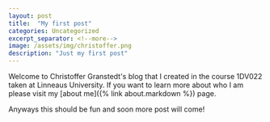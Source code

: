 ```yaml
---
layout: post
title:  "My first post"
categories: Uncategorized
excerpt_separator: <!--more-->
image: /assets/img/christoffer.png
description: "Just my first post"
---
```


Welcome to Christoffer Granstedt's blog that I created in the course 1DV022 taken at Linneaus University. 
If you want to learn more about who I am please visit my [about me]({% link about.markdown %}) page.

<!--more-->
Anyways this should be fun and soon more post will come!
